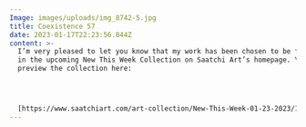 ```yaml
---
Image: images/uploads/img_8742-5.jpg
title: Coexistence 57
date: 2023-01-17T22:23:56.844Z
content: >-
  I’m very pleased to let you know that my work has been chosen to be featured
  in the upcoming New This Week Collection on Saatchi Art’s homepage. You can
  preview the collection here: 




  [https://www.saatchiart.com/​art-collection/New-This-Week-​01-23-2023/153961/714891/view](https://www.saatchiart.com/art-collection/New-This-Week-01-23-2023/153961/714891/view)
---
```

